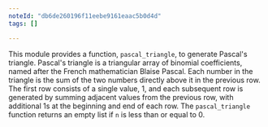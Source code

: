 ```yaml
---
noteId: "db6de260196f11eebe9161eaac5b0d4d"
tags: []

---
```


This module provides a function, `pascal_triangle`, to generate Pascal's triangle. Pascal's triangle is a triangular array of binomial coefficients, named after the French mathematician Blaise Pascal. Each number in the triangle is the sum of the two numbers directly above it in the previous row. The first row consists of a single value, 1, and each subsequent row is generated by summing adjacent values from the previous row, with additional 1s at the beginning and end of each row. The `pascal_triangle` function returns an empty list if `n` is less than or equal to 0.

